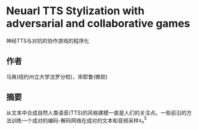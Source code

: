 # Neuarl TTS Stylization with adversarial and collaborative games
神经TTS与对抗的协作游戏的程序化

## 作者
马爽(纽约州立大学法罗分校)，宋耶鲁(微软)

## 摘要
从文本中合成自然人类语音(TTS)的风格建模一直是人们的关注点。一些前沿的方法训练一个成对的编码-解码网络在成对的文本和音频采样$x_{n}^{5}$